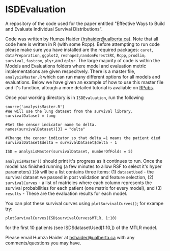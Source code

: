 # ISDEvaluation
A repository of the code used for the paper entitled "Effective Ways to Build and Evaluate Individual
Survival Distributions".  

Code was written by Humza Haider (hshaider@ualberta.ca). Note that all code here is written in R (with some Rcpp). Before attempting to run code please make sure you have installed are the required packages: `caret`, `dataPreparation`, `ggplot2`, `reshape2`,`randomForestSRC`, `Rcpp`, `prodlim`, `survival`, `fastcox`, `plyr`,and `dplyr`. The large majority of code is within the Models and Evaluations folders where model and evaluation metric implementations are given respecitvely. There is a master file, `analysisMaster.R` which can run many different options for all models and evaluations. Below we have given an example of how to use this master file and it's function, altough a more detailed tutorial is avaliable on [RPubs](http://rpubs.com/haiderstats/4140630).

Once your working directory is in `ISDEvaluation`, run the following

```
source('analysisMaster.R')
#We will use the lung dataset from the survival library.
survivalDataset = lung

#Set the censor indicator name to delta.
names(survivalDataset)[3] = "delta"

#Change the censor indicator so that delta =1 means the patient died
survivalDataset$delta = survivalDataset$delta - 1

ISD = analysisMaster(survivalDataset, numberOfFolds = 5)
```
`analysisMaster()` should print it's progress as it continues to run. Once the model has finished running (a few minutes to allow RSF to select it's hyper parameters) `ISD` will be a list contains three items: (1) `datasetUsed` - the survival dataset we passed in post validation and feature selection, (2) `survivalCurves` - a list of matricies where each column represents the survival probabilities for each patient (one matrix for every model), and (3) `results` - These are the evaluation results for each model. 

You can plot these survival curves using `plotSurvivalCurves()`; for exampe try:
```
plotSurvivalCurves(ISD$survivalCurves$MTLR, 1:10)
```
for the first 10 patients (see ISD$datasetUsed\[1:10,\]) of the MTLR model.

Please email Humza Haider at hshaider@ualberta.ca with any comments/questions you may have.
